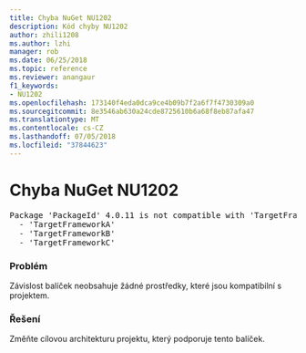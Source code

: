 ```yaml
---
title: Chyba NuGet NU1202
description: Kód chyby NU1202
author: zhili1208
ms.author: lzhi
manager: rob
ms.date: 06/25/2018
ms.topic: reference
ms.reviewer: anangaur
f1_keywords:
- NU1202
ms.openlocfilehash: 173140f4eda0dca9ce4b09b7f2a6f7f4730309a0
ms.sourcegitcommit: 8e3546ab630a24cde8725610b6a68f8eb87afa47
ms.translationtype: MT
ms.contentlocale: cs-CZ
ms.lasthandoff: 07/05/2018
ms.locfileid: "37844623"
---
```

# <a name="nuget-error-nu1202"></a>Chyba NuGet NU1202

<pre>Package 'PackageId' 4.0.11 is not compatible with 'TargetFramework'. Package 'PackageId' 4.0.11 supports:<br/>  - 'TargetFrameworkA'<br/>  - 'TargetFrameworkB'<br/>  - 'TargetFrameworkC'</pre>

### <a name="issue"></a>Problém
Závislost balíček neobsahuje žádné prostředky, které jsou kompatibilní s projektem.

### <a name="solution"></a>Řešení
Změňte cílovou architekturu projektu, který podporuje tento balíček.